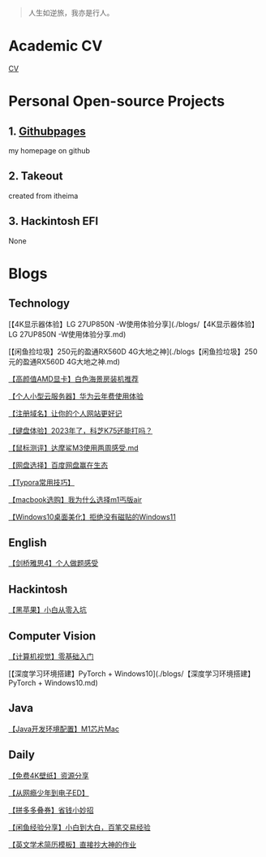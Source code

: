 > 人生如逆旅，我亦是行人。

# Academic CV

[CV](CV.md)

# Personal Open-source Projects

## 1. [Githubpages](https://github.com/muxiche/muxiche.github.io)

my homepage on github

## 2. Takeout

created from itheima

## 3. Hackintosh EFI

None

# Blogs

## Technology

[【4K显示器体验】LG 27UP850N -W使用体验分享](./blogs/【4K显示器体验】LG 27UP850N -W使用体验分享.md)

[【闲鱼捡垃圾】250元的盈通RX560D 4G大地之神](./blogs【闲鱼捡垃圾】250元的盈通RX560D 4G大地之神.md)

[【高颜值AMD显卡】白色海景房装机推荐](./blogs/【高颜值AMD显卡】白色海景房装机推荐)

[【个人小型云服务器】华为云年费使用体验](./blogs【个人小型云服务器】华为云年费使用体验.md)

[【注册域名】让你的个人网站更好记](./blogs【注册域名】让你的个人网站更好记.md)

[【键盘体验】2023年了，科芝K75还能打吗？](./blogs/【键盘体验】2023年了，科芝K75还能打吗？.md)

[【鼠标测评】达摩鲨M3使用两周感受.md](./blogs/【鼠标测评】达摩鲨M3使用两周感受.md)

[【网盘选择】百度网盘赢在生态](./blogs/【网盘选择】百度网盘赢在生态.md)

[【Typora常用技巧】](./blogs/【Typora常用技巧】.md)

[【macbook选购】我为什么选择m1丐版air](./blogs/【macbook选购】我为什么选择m1丐版air.md)

[【Windows10桌面美化】拒绝没有磁贴的Windows11](./blogs/【Windows10桌面美化】拒绝没有磁贴的Windows11.md)



## English

[【剑桥雅思4】个人做题感受](./blogs/【剑桥雅思4】个人做题感受)



## Hackintosh

[【黑苹果】小白从零入坑](./blogs/【黑苹果】小白从零入坑.md)



## Computer Vision

[【计算机视觉】零基础入门](./blogs/【计算机视觉】零基础入门.md)

[【深度学习环境搭建】PyTorch + Windows10](./blogs/【深度学习环境搭建】PyTorch + Windows10.md)



## Java

[【Java开发环境配置】M1芯片Mac](./blogs/【Java开发环境配置】M1芯片Mac.md)



## Daily

[【免费4K壁纸】资源分享](./blogs【免费4K壁纸】资源分享.md)

[【从网瘾少年到电子ED】](./blogs/【从网瘾少年到电子ED】.md)

[【拼多多叠券】省钱小妙招](./blogs/【拼多多叠券】省钱小妙招.md)

[【闲鱼经验分享】小白到大白，百笔交易经验](./blogs/【闲鱼经验分享】小白到大白，百笔交易经验.md)

[【英文学术简历模板】直接抄大神的作业](./blogs/【英文学术简历模板】直接抄大神的作业.md)
